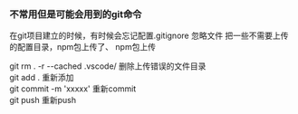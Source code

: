 ### 不常用但是可能会用到的git命令

在git项目建立的时候，有时候会忘记配置.gitignore 忽略文件 把一些不需要上传的配置目录，npm包上传了、
npm包上传

git rm . -r --cached .vscode/  删除上传错误的文件目录  
git add .                      重新添加  
git commit -m 'xxxxx'          重新commit  
git push                       重新push  
